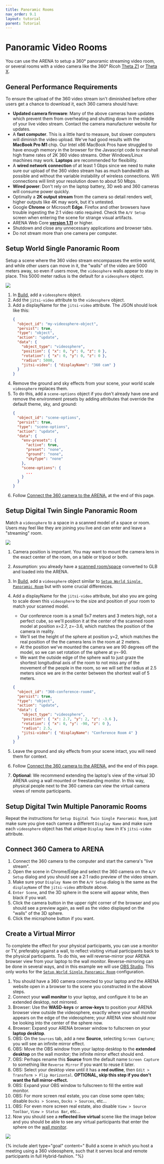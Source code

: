 ```yaml
---
title: Panoramic Rooms
nav_order: 9.1
layout: tutorial
parent: Tutorial
---
```


# Panoramic Video Rooms

You can use the ARENA to setup a 360° panoramic streaming video room, or several rooms with a video camera like the 360° Ricoh [Theta Z1](https://theta360.com/en/about/theta/z1.html) or [Theta X](https://theta360.com/en/about/theta/x.html).

## General Performance Requirements

To ensure the upload of the 360 video stream isn't diminished before other users get a chance to download it, each 360 camera should have:

- **Updated camera firmware**: Many of the above cameras have updates which prevent them from overheating and shutting down in the middle of your live video stream. Contact the camera manufacturer website for updates.
- A **fast computer**. This is a little hard to measure, but slower computers will diminish the video upload. We've had good results with the **MacBook Pro M1** chip. Our Intel x86 MacBook Pros have struggled to have enough memory in the browser for the Javascript code to marshall high frame rates of 2K 360 video streams. Other Windows/Linux machines may work. **Laptops** are recommended for flexibility.
- A **wired network connection** of at least 1 Gbps since we need to make sure our upload of the 360 video stream has as much bandwidth as possible and without the variable instability of wireless connections. Wifi connections will limit your resolution down to about 50 Mbps.
- **Wired power**: Don't rely on the laptop battery, 3D web and 360 cameras will consume power quickly.
- Optimally a **2K output stream** from the camera so detail renders well, higher outputs like 4K may work, but it's untested.
- Google **Chrome** or Microsoft **Edge**. Firefox and other browsers have trouble ingesting the 2:1 video ratio required. Check the `A/V Setup` screen when entering the scene for strange visual artifacts.
- ARENA Web Core [**version 1.11**](https://arenaxr.org/conf/versions.html) or higher.
- Shutdown and close any unnecessary applications and browser tabs.
- Do not stream more than one camera per computer.

## Setup World Single Panoramic Room

Setup a scene where the 360 video stream encompasses the entire world, and while other users can move in it, the "walls" of the video are 5000 meters away, so even if users move, the `videosphere` walls appear to stay in place. This 5000 meter radius is the default for a `videosphere` object.

<img src="/assets/img/overview/videosphere1.png"/>

1. In [Build](/content/overview/build), add a `videosphere` object.
1. Add the `jitsi-video` attribute to the `videosphere` object.
1. Add a displayName for the `jitsi-video` attribute. The JSON should look like this:
   ```json
   {
     "object_id": "my-videosphere-object",
     "persist": true,
     "type": "object",
     "action": "update",
     "data": {
       "object_type": "videosphere",
       "position": { "x": 0, "y": 0, "z": 0 },
       "rotation": { "x": 0, "y": 0, "z": 0 },
       "radius": 5000,
       "jitsi-video": { "displayName": "360 cam" }
     }
   }
   ```
1. Remove the ground and sky effects from your scene, your world scale `videosphere` replaces them.
1. To do this, add a `scene-options` object if you don't already have one and remove the environment presets by adding attributes that override the default theme, sky, and ground:
   ```json
   {
     "object_id": "scene-options",
     "persist": true,
     "type": "scene-options",
     "action": "update",
     "data": {
       "env-presets": {
         "active": true,
         "preset": "none",
         "ground": "none",
         "skyType": "none"
       },
       "scene-options": {
         ...
       }
     }
   }
   ```
1. Follow [Connect the 360 camera to the ARENA.](#connect-360-camera-to-arena) at the end of this page.

## Setup Digital Twin Single Panoramic Room

Match a `videosphere` to a space in a scanned model of a space or room. Users may feel like they are joining you live and can enter and leave a "streaming" room.

<img src="/assets/img/overview/videosphere2.png"/>

1. Camera position is important. You may want to mount the camera lens in the exact center of the room, on a table or tripod or both.
1. Assumption: you already have a [scanned room/space](/content/3d-content/scaniverse) converted to GLB and loaded into the ARENA.
1. In [Build](/content/overview/build), add a `videosphere` object similar to [`Setup World Single Panoramic Room`](#setup-world-single-panoramic-room) but with some crucial differences.
1. Add a displayName for the `jitsi-video` attribute, but also you are going to scale down this `videosphere` to the size and position of your room to match your scanned model.

   - Our conference room is a small 5x7 meters and 3 meters high, not a perfect cube, so we'll position it at the center of the scanned room model at position x=2.7, z=-3.6, which matches the position of the camera in reality.
   - We'll set the height of the sphere at position y=2, which matches the real position of the the camera lens in the room at 2 meters.
   - At the position we've mounted the camera we are 90 degrees off the model, so we can set rotation of the sphere at y=-90.
   - We want the outside edge of the sphere wall to just graze the shortest longitudinal axis of the room to not miss any of the movement of the people in the room, so we will set the radius at 2.5 meters since we are in the center between the shortest wall of 5 meters.

   ```json
   {
     "object_id": "360-conference-room4",
     "persist": true,
     "type": "object",
     "action": "update",
     "data": {
       "object_type": "videosphere",
       "position": { "x": 2.7, "y": 2, "z": -3.6 },
       "rotation": { "x": 0, "y": -90, "z": 0 },
       "radius": 2.5,
       "jitsi-video": { "displayName": "Conference Room 4" }
     }
   }
   ```

1. Leave the ground and sky effects from your scene intact, you will need them for context.
1. Follow [Connect the 360 camera to the ARENA.](#connect-360-camera-to-arena) and the end of this page.
1. **Optional**: We recommend extending the laptop's view of the virtual 3D ARENA using a wall mounted or freestanding monitor. In this way, physical people next to the 360 camera can view the virtual camera views of remote participants.

## Setup Digital Twin Multiple Panoramic Rooms

Repeat the instructions for `Setup Digital Twin Single Panoramic Room`, just make sure you give each camera a different `Display Name` and make sure each `videosphere` object has that unique `Display Name` in it's `jitsi-video` attribute.

## Connect 360 Camera to ARENA

1. Connect the 360 camera to the computer and start the camera's "live stream".
1. Open the scene in Chrome/Edge and select the 360 camera on the `A/V Setup` dialog and you should see a 2:1 radio preview of the video stream.
1. Make sure your `Display Name` on the `A/V Setup` dialog is the same as the `displayName` of the `jitsi-video` attribute above.
1. `Enter Scene`, and the 3D sphere in the scene will appear white, then black if you wait.
1. Click the camera button in the upper right corner of the browser and you should see a preview again, as well as the video displayed on the "walls" of the 3D sphere.
1. Click the microphone button if you want.

## Create a Virtual Mirror

To complete the effect for your physical participants, you can use a monitor or TV, preferably against a wall, to reflect visiting virtual participants back to the physical participants. To do this, we will reverse-mirror your ARENA browser view from your laptop to the wall monitor. Reverse-mirroring can be done in several ways, and in this example we will use [OBS Studio](https://obsproject.com). This only works for the [`Setup World Single Panoramic Room`](#setup-world-single-panoramic-room) configuration.

1. You should have a 360 camera connected to your laptop and the ARENA website open in a browser to the scene you constructed in the above steps.
1. Connect your **wall monitor** to your laptop, and configure it to be an extended desktop, not mirrored.
1. Browser: Use the **WASD-keys** or **arrow-keys** to position your ARENA browser view outside the videosphere, exactly where your wall monitor appears on the edge of the videosphere; your ARENA view should now be looking into the center of the sphere now.
1. Browser: Expand your ARENA browser window to fullscreen on your **laptop desktop**.
1. OBS: On the `Sources` tab, add a new **Source**, selecting `Screen Capture`; you will see an infinite mirror effect.
1. OBS: Move the OBS window from your laptop desktop to the **extended desktop** on the wall monitor; the infinite mirror effect should end.
1. OBS: Perhaps rename this **Source** from the default name `Screen Capture` to something like `Reverse Mirror` if you want to reuse it later.
1. OBS: Select your desktop view until it has a **red outline**, then `Edit > Transform > Flip Horizontal`. **OPTIONAL, skip this step if you don't want the full mirror-effect.**
1. OBS: Expand your OBS window to fullscreen to fill the entire wall monitor.
1. OBS: For more screen real estate, you can close some open tabs; disable `Docks > Scenes`, `Docks > Sources`, etc...
1. OBS: For even more screen real estate, also disable `View > Source Toolbar`, `View > Status Bar`, etc...
1. Now you should see a **reflected live virtual** scene like the image below and you should be able to see any virtual participants that enter the sphere on the [wall monitor](/assets/img/overview/videosphere1.png).

<img src="/assets/img/overview/videosphere3.png"/>

{% include alert type="goal" content="
Build a scene in which you host a meeting using a 360 videosphere, such that it serves local and remote participants in full Hybrid-fashion.
"%}
